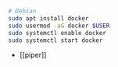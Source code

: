 ```bash
# Debian 
sudo apt install docker
sudo usermod -aG docker $USER
sudo systemctl enable docker
sudo systemctl start docker
```
- [[piper]]